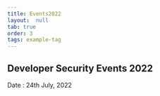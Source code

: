 ```yaml
---
title: Events2022
layout:  null
tab: true
order: 3
tags: example-tag
---
```


## Developer Security Events 2022

Date : 24th July, 2022
